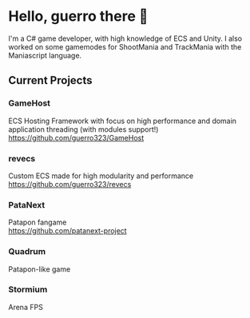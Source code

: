 # Hello, guerro there 👋
I'm a C# game developer, with high knowledge of ECS and Unity.
I also worked on some gamemodes for ShootMania and TrackMania with the Maniascript language.

## Current Projects
### GameHost
ECS Hosting Framework with focus on high performance and domain application threading (with modules support!)
https://github.com/guerro323/GameHost

### revecs
Custom ECS made for high modularity and performance
https://github.com/guerro323/revecs

### PataNext
Patapon fangame  
https://github.com/patanext-project
### Quadrum
Patapon-like game
### Stormium
Arena FPS

<!--
**guerro323/guerro323** is a ✨ _special_ ✨ repository because its `README.md` (this file) appears on your GitHub profile.

Here are some ideas to get you started:

- 🔭 I’m currently working on ...
- 🌱 I’m currently learning ...
- 👯 I’m looking to collaborate on ...
- 🤔 I’m looking for help with ...
- 💬 Ask me about ...
- 📫 How to reach me: ...
- 😄 Pronouns: ...
- ⚡ Fun fact: ...
-->
